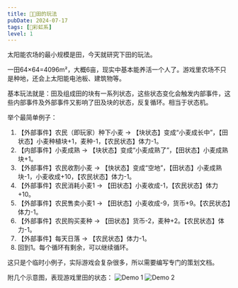 ```yaml
---
title: 🧑‍🌾田的玩法
pubDate: 2024-07-17
tags: [🌈彩虹系]
level: 1
---
```


太阳能农场的最小规模是田，今天就研究下田的玩法。

一田64×64=4096m²，大概6亩，现实中基本能养活一个人了。游戏里农场不只是种地，还会上太阳能电池板、建筑物等。

基本玩法就是：田及组成田的块有一系列状态，这些状态变化会触发内部事件，这些内部事件及外部事件又影响了田及块的状态，反复循环。相当于状态机。

举个最简单例子：

1. 【外部事件】农民（即玩家）种下小麦 → 【块状态】变成“小麦成长中”，【田状态】小麦种植块+1，麦种-1，【农民状态】体力-1。
2. 【内部事件】小麦成熟 → 【块状态】变成“小麦成熟了”，【田状态】小麦成熟块+1。
3. 【外部事件】农民收割小麦 → 【快状态】变成“空地”，【田状态】小麦成熟块-1，小麦收成+10，【农民状态】体力-1。
4. 【外部事件】农民消耗小麦1 → 【田状态】小麦收成-1，【农民状态】体力+10。
5. 【外部事件】农民售卖小麦1 → 【田状态】小麦收成-9，货币+9。【农民状态】体力-1。
6. 【外部事件】农民购买麦种 → 【田状态】货币-2，麦种+2。【农民状态】体力-1。
7. 【外部事件】每天日落 → 【农民状态】体力-1。
8. 回到1。每个循环有剩余，可以继续循环。

这只是个临时小例子，实际游戏会复杂很多，所以需要编写专门的策划文档。

附几个示意图，表现游戏里田的状态：
![Demo 1](/images/farm-demo-1.png)
![Demo 2](/images/farm-demo-2.png)
